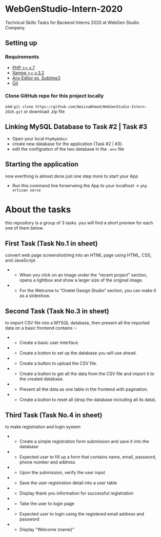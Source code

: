 # WebGenStudio-Intern-2020
Technical Skills Tasks for Backend Interns 2020 at WebGen Studio  Company.

## Setting up


### Requirements
- [PHP >= v.7](http://php.net/)
- [Xampp >= v.3.2](https://www.apachefriends.org/)
- [Any Editor ex. Sublime3](https://www.sublimetext.com/download?page_id=0.8496555757252253)
- [Git](https://git-scm.com/)

### Clone GitHub repo for this project locally

use `git clone https://github.com/AmiinaAhmed/WebGenStudio-Intern-2020.git` or download .zip file


## Linking MySQL Database to Task #2 | Task #3

- Open your local `PhpMyAdmin` 
- create new database for the application (Task #2 | #3). 
- edit the configration of the two database in the `.env` file 

## Starting the application 

now everthing is almost done just one step more to start your App
-  Run this command line forserveing the App to your localhost ->  `php artisan serve` 

##

# About the tasks
this repository is a group of 3 tasks. you will find a short preview for each one of them below.

## First Task (Task No.1 in sheet)
convert web page screenshot/img into an HTML page using HTML, CSS, and JavaScript.
- * When you click on an image under the “recent project” section, opens a lightbox and show a larger size of the original image.
- * For the Welcome to “Onetel Design Studio” section, you can make it as a slideshow.

## Second Task (Task No.3 in sheet)
to import CSV file into a MYSQL database, then present all the imported data on a basic frontend contains :-
- * Create a basic user interface.
- * Create a button to set up the database you will use ahead.
- * Create a button to upload the CSV file.
- * Create a button to get all the data from the CSV file and import it to the created database.
- * Present all the data as one table in the frontend with pagination.
- * Create a button to reset all (drop the database including all its
data).

## Third Task (Task No.4 in sheet)
to make registration and login system
- * Create a simple registration form submission and save it into the database
- * Expected user to fill up a form that contains name, email, password, phone number and address
- * Upon the submission, verify the user input
- * Save the user registration detail into a user table
- * Display thank you information for successful registration
- * Take the user to login page
- * Expected user to login using the registered email address and  password
- * Display "Welcome {name}"
